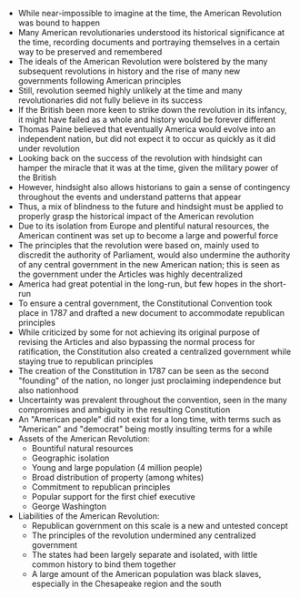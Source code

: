 - While near-impossible to imagine at the time, the American Revolution was bound to happen
- Many American revolutionaries understood its historical significance at the time, recording documents and portraying themselves in a certain way to be preserved and remembered
- The ideals of the American Revolution were bolstered by the many subsequent revolutions in history and the rise of many new governments following American principles
- Still, revolution seemed highly unlikely at the time and many revolutionaries did not fully believe in its success
- If the British been more keen to strike down the revolution in its infancy, it might have failed as a whole and history would be forever different
- Thomas Paine believed that eventually America would evolve into an independent nation, but did not expect it to occur as quickly as it did under revolution
- Looking back on the success of the revolution with hindsight can hamper the miracle that it was at the time, given the military power of the British
- However, hindsight also allows historians to gain a sense of contingency throughout the events and understand patterns that appear
- Thus, a mix of blindness to the future and hindsight must be applied to properly grasp the historical impact of the American revolution
- Due to its isolation from Europe and plentiful natural resources, the American continent was set up to become a large and powerful force
- The principles that the revolution were based on, mainly used to discredit the authority of Parliament, would also undermine the authority of any central government in the new American nation; this is seen as the government under the Articles was highly decentralized
- America had great potential in the long-run, but few hopes in the short-run
- To ensure a central government, the Constitutional Convention took place in 1787 and drafted a new document to accommodate republican principles
- While criticized by some for not achieving its original purpose of revising the Articles and also bypassing the normal process for ratification, the Constitution also created a centralized government while staying true to republican principles
- The creation of the Constitution in 1787 can be seen as the second "founding" of the nation, no longer just proclaiming independence but also nationhood
- Uncertainty was prevalent throughout the convention, seen in the many compromises and ambiguity in the resulting Constitution
- An "American people" did not exist for a long time, with terms such as "American" and "democrat" being mostly insulting terms for a while
- Assets of the American Revolution:
	- Bountiful natural resources
	- Geographic isolation
	- Young and large population (4 million people)
	- Broad distribution of property (among whites)
	- Commitment to republican principles
	- Popular support for the first chief executive
	- George Washington
- Liabilities of the American Revolution:
	- Republican government on this scale is a new and untested concept
	- The principles of the revolution undermined any centralized government
	- The states had been largely separate and isolated, with little common history to bind them together
	- A large amount of the American population was black slaves, especially in the Chesapeake region and the south